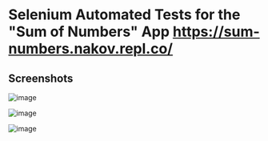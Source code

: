 # Selenium Automated Tests for the "Sum of Numbers" App https://sum-numbers.nakov.repl.co/

## Screenshots
![image](https://user-images.githubusercontent.com/98229450/179397707-f154934d-95c9-45a6-97ba-9bd08a173b07.png)

![image](https://user-images.githubusercontent.com/98229450/179397847-70138a0c-60f2-4ade-aa0e-6d2823891a32.png)

![image](https://user-images.githubusercontent.com/98229450/179397817-81c2bdac-ec2c-446f-af36-96c3a1329e2f.png)


